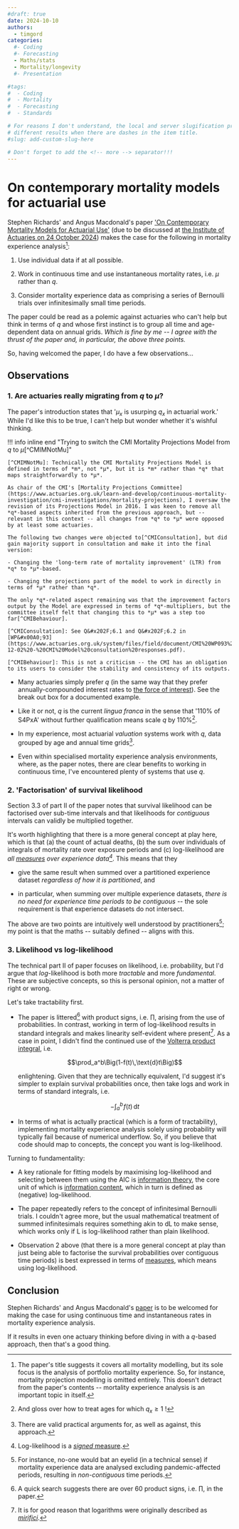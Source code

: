 ```yaml
---
#draft: true 
date: 2024-10-10
authors:
  - timgord
categories:
  #- Coding
  #- Forecasting
  - Maths/stats
  - Mortality/longevity
  #- Presentation

#tags:
#  - Coding
#  - Mortality
#  - Forecasting
#  - Standards

# For reasons I don't understand, the local and server slugification produce
# different results when there are dashes in the item title.
#slug: add-custom-slug-here

# Don't forget to add the <!-- more --> separator!!!
---
```


# On contemporary mortality models for actuarial use

Stephen Richards' and Angus Macdonald's paper ['On Contemporary Mortality Models for Actuarial Use'](https://www.longevitas.co.uk/sites/default/files/2024-08/On_contemporary_mortality_models_for_actuarial_use.pdf) (due to be discussed at [the Institute of Actuaries on 24 October 2024](https://actuaries.org.uk/learn/events/events-calendar/sessional-meeting-contemporary-mortality-models-for-actuarial-use/)) makes the case for the following in mortality experience analysis[^Scope]:

[^Scope]: The paper's title suggests it covers all mortality modelling, but its sole focus is the analysis of portfolio mortality experience. So, for instance, mortality projection modelling is omitted entirely. This doesn't detract from the paper's contents -- mortality experience analysis is an important topic in itself.

1. Use individual data if at all possible.

1. Work in continuous time and use instantaneous mortality rates, i.e. *μ* rather than *q*.

1. Consider mortality experience data as comprising a series of Bernoulli trials over infinitesimally small time periods.

The paper could be read as a polemic against actuaries who can't help but think in terms of *q* and whose first instinct is to group all time and age-dependent data on annual grids. *Which is fine by me -- I agree with the thrust of the paper and, in particular, the above three points.*

So, having welcomed the paper, I do have a few observations...

<!-- more -->

## Observations

### 1. Are actuaries really migrating from&#x00A0;*q*&#x00A0;to&#x00A0;*µ*?

The paper's introduction states that '*µ<sub>x</sub>* is usurping *q<sub>x</sub>* in actuarial work.' While I'd like this to be true, I can't help but wonder whether it's wishful thinking.

!!! info inline end "Trying to switch the CMI Mortality Projections Model from *q* to *µ*[^CMIMNotMu]"

    [^CMIMNotMu]: Technically the CMI Mortality Projections Model is defined in terms of *m*, not *µ*, but it is *m* rather than *q* that maps straightforwardly to *µ*.

    As chair of the CMI's [Mortality Projections Committee](https://www.actuaries.org.uk/learn-and-develop/continuous-mortality-investigation/cmi-investigations/mortality-projections), I oversaw the revision of its Projections Model in 2016. I was keen to remove all *q*-based aspects inherited from the previous approach, but -- relevant in this context -- all changes from *q* to *µ* were opposed by at least some actuaries. 
    
    The following two changes were objected to[^CMIConsultation], but did gain majority support in consultation and make it into the final version:

    - Changing the 'long-term rate of mortality improvement' (LTR) from *q* to *µ*-based.

    - Changing the projections part of the model to work in directly in terms of *µ* rather than *q*.

    The only *q*-related aspect remaining was that the improvement factors output by the Model are expressed in terms of *q*-multipliers, but the committee itself felt that changing this to *µ* was a step too far[^CMIBehaviour].

    [^CMIConsultation]: See Q&#x202F;6.1 and Q&#x202F;6.2 in [WP&#x00A0;93](https://www.actuaries.org.uk/system/files/field/document/CMI%20WP093%20v02%202016-12-02%20-%20CMI%20Model%20consultation%20responses.pdf).

    [^CMIBehaviour]: This is not a criticism -- the CMI has an obligation to its users to consider the stability and consistency of its outputs.

- Many actuaries simply prefer *q* (in the same way that they prefer annually-compounded interest rates to [the force of interest](https://en.wikipedia.org/wiki/Compound_interest#Force_of_interest)). See the break out box for a documented example.

- Like it or not, *q* is the current *lingua franca* in the sense that '110% of S4PxA' without further qualification means scale *q* by 110%[^QOver1].

    [^QOver1]: And gloss over how to treat ages for which $q_x\ge1$ !

- In my experience, most actuarial *valuation* systems work with *q*, data grouped by age and annual time grids[^QForValuation].

    [^QForValuation]: There are valid practical arguments for, as well as against, this approach.

- Even within specialised mortality experience analysis environments, where, as the paper notes, there are clear benefits to working in continuous time, I've encountered plenty of systems that use *q*.

### 2. 'Factorisation' of survival likelihood

Section&#x00A0;3.3 of part&#x00A0;II of the paper notes that survival likelihood can be factorised over sub-time intervals and that likelihoods for *contiguous* intervals can validly be multiplied together.

It's worth highlighting that there is a more general concept at play here, which is that (a)&#x00A0;the count of actual deaths, (b)&#x00A0;the sum over individuals of integrals of mortality rate over exposure periods and (c)&#x00A0;log-likelihood are *all [measures](https://en.wikipedia.org/wiki/Measure_(mathematics)) over experience data[^LIsSignedMeasure]*. This means that they

[^LIsSignedMeasure]: Log-likelihood is a [*signed* measure](https://en.wikipedia.org/wiki/Signed_measure).

- give the same result when summed over a partitioned experience dataset *regardless of how it is partitioned*, and

- in particular, when summing over multiple experience datasets, *there is no need for experience time periods to be contiguous* -- the sole requirement is that experience datasets do not intersect.

The above are two points are intuitively well understood by practitioners[^OmitPandemic]; my point is that the maths -- suitably defined -- aligns with this.

[^OmitPandemic]: For instance, no-one would bat an eyelid (in a technical sense) if mortality experience data are analysed excluding pandemic-affected periods, resulting in *non-contiguous* time periods.

### 3. Likelihood vs log-likelihood

The technical part&#x00A0;II of paper focuses on likelihood, i.e. probability, but I'd argue that *log*-likelihood is both more *tractable* and more *fundamental*. These are subjective concepts, so this is personal opinion, not a matter of right or wrong.

Let's take tractability first.

- The paper is littered[^ProdSigns] with product signs, i.e. $\prod$, arising from the use of probabilities. In contrast, working in term of log-likelihood results in standard integrals and makes linearity self-evident where present[^Napier]. As a case in point, I didn't find the continued use of the [Volterra product integral](https://en.wikipedia.org/wiki/Product_integral#Type_I:_Volterra_integral), i.e.

    $$\prod_a^b\Big(1-f(t)\,\text{d}t\Big)$$

    enlightening. Given that they are technically equivalent, I'd suggest it's simpler to explain survival probabilities once, then take logs and work in terms of standard integrals, i.e.

    $$-\int_a^b \! f(t) \,\text{d}t$$

    [^ProdSigns]: A quick search suggests there are over 60 product signs, i.e. $\prod$, in the paper.

    [^Napier]: It is for good reason that logarithms were originally described as [*mirifici*](https://en.wiktionary.org/wiki/mirificus#Latin).

- In terms of what is actually practical (which is a form of tractability), implementing mortality experience analysis solely using probability will typically fail because of numerical underflow. So, if you believe that code should map to concepts, the concept you want is log-likelihood.

Turning to fundamentality:

- A key rationale for fitting models by maximising log-likelihood and selecting between them using the AIC is [information theory](https://en.wikipedia.org/wiki/Entropy_(information_theory)), the core unit of which is [information content](https://en.wikipedia.org/wiki/Information_content#Definition), which in turn is defined as (negative) log-likelihood.

- The paper repeatedly refers to the concept of infinitesimal Bernoulli trials. I couldn't agree more, but the usual mathematical treatment of summed infinitesimals requires something akin to dL to make sense, which works only if L is log-likelihood rather than plain likelihood.

- Observation&#x00A0;2 above (that there is a more general concept at play than just being able to factorise the survival probabilities over contiguous time periods) is best expressed in terms of [measures](https://en.wikipedia.org/wiki/Measure_(mathematics)), which means using log-likelihood.

## Conclusion

Stephen Richards' and Angus Macdonald's [paper](https://www.longevitas.co.uk/sites/default/files/2024-08/On_contemporary_mortality_models_for_actuarial_use.pdf) is to be welcomed for making the case for using continuous time and instantaneous rates in mortality experience analysis.

If it results in even one actuary thinking before diving in with a *q*-based approach, then that's a good thing.
